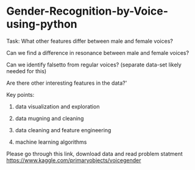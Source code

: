 # Gender-Recognition-by-Voice-using-python
Task:
What other features differ between male and female voices?

Can we find a difference in resonance between male and female voices?

Can we identify falsetto from regular voices? (separate data-set likely needed for this)

Are there other interesting features in the data?'

Key points:
  1. data visualization and exploration

  2. data mugning and cleaning 
 
  3. data cleaning and feature engineering

  4. machine learning algorithms 


Please go through this link, download data and read problem statment
https://www.kaggle.com/primaryobjects/voicegender

